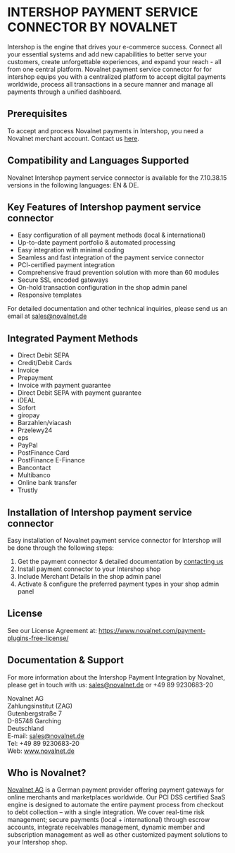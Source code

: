 #  INTERSHOP PAYMENT SERVICE CONNECTOR BY NOVALNET

Intershop is the engine that drives your e-commerce success. Connect all your essential systems and add new capabilities to better serve your customers, create unforgettable experiences, and expand your reach - all from one central platform. Novalnet payment service connector for for intershop equips you with a centralized platform to accept digital payments worldwide, process all transactions in a secure manner and manage all payments through a unified dashboard. 

## Prerequisites
To accept and process Novalnet payments in Intershop, you need a Novalnet merchant account. Contact us [here](https://www.novalnet.de/kontakt/sales). 

## Compatibility and Languages Supported
Novalnet Intershop payment service connector is available for the 7.10.38.15 versions in the following languages: EN & DE.
  
## Key Features of Intershop payment service connector

* Easy configuration of all payment methods (local & international)
* Up-to-date payment portfolio & automated processing
* Easy integration with minimal coding   
* Seamless and fast integration of the payment service connector
* PCI-certified payment integration
* Comprehensive fraud prevention solution with more than 60 modules 
* Secure SSL encoded gateways
* On-hold transaction configuration in the shop admin panel
* Responsive templates

For detailed documentation and other technical inquiries, please send us an email at <a href="mailto:sales@novalnet.de"> sales@novalnet.de </a>

## Integrated Payment Methods

- Direct Debit SEPA
- Credit/Debit Cards
- Invoice
- Prepayment
- Invoice with payment guarantee
- Direct Debit SEPA with payment guarantee
- iDEAL
- Sofort
- giropay
- Barzahlen/viacash
- Przelewy24
- eps
- PayPal
- PostFinance Card
- PostFinance E-Finance
- Bancontact
- Multibanco
- Online bank transfer
- Trustly

## Installation of Intershop payment service connector

Easy installation of Novalnet payment service connector for Intershop will be done through the following steps: 
1. Get the payment connector & detailed documentation by <a href="https://www.novalnet.de/kontakt"> contacting us </a>
2. Install payment connector to your Intershop shop 
3. Include Merchant Details in the shop admin panel 
4. Activate & configure the preferred payment types in your shop admin panel

## License

See our License Agreement at: https://www.novalnet.com/payment-plugins-free-license/

## Documentation & Support
For more information about the Intershop Payment Integration by Novalnet, please get in touch with us: <a href="mailto:sales@novalnet.de"> sales@novalnet.de </a> or +49 89 9230683-20<br>

Novalnet AG<br>
Zahlungsinstitut (ZAG)<br>
Gutenbergstraße 7<br>
D-85748 Garching<br>
Deutschland<br>
E-mail: sales@novalnet.de<br>
Tel: +49 89 9230683-20<br>
Web: www.novalnet.de

## Who is Novalnet?
 
<a href="www.novalnet.de/">Novalnet AG</a> is a German payment provider offering payment gateways for online merchants and marketplaces worldwide. Our PCI  DSS certified SaaS engine is designed to automate the entire payment process from checkout to debt collection – with a single integration. We cover real-time risk management; secure payments (local + international) through escrow accounts, integrate receivables management, dynamic member and subscription management as well as other customized payment solutions to your Intershop shop.
